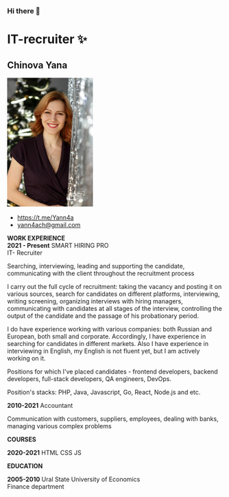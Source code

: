 ### Hi there 👋

<!--
**yann4a/yann4a** is a ✨ _special_ ✨ repository because its `README.md` (this file) appears on your GitHub profile.

Here are some ideas to get you started:

- 🔭 I’m currently working on ...
- 🌱 I’m currently learning ...
- 👯 I’m looking to collaborate on ...
- 🤔 I’m looking for help with ...
- 💬 Ask me about ...
- 📫 How to reach me: ...
- 😄 Pronouns: ...
- ⚡ Fun fact: ...
-->

# IT-recruiter ✨
## Chinova Yana
<div> 
<!-- ![](Chinova_foto1.jpg) -->
  <img src="Chinova_foto1.jpg" alt="photo" width="200"/>
  <ul> 
    <li><a href="tel:">https://t.me/Yann4a</a></li>
    <li><a href="mailto:yann4ach@gmail.com">yann4ach@gmail.com</a></b>
  </ul>
</div> 

<div>
  <p><b>WORK EXPERIENCE</b><br>
  <b>2021 - Present</b>  SMART HIRING PRO <br> IT- Recruiter</p>
  <p>Searching, interviewing, leading and supporting the candidate,<br>communicating with the client throughout the recruitment process</p>
  
   <p> I carry out the full cycle of recruitment: taking the vacancy and posting it on various sources, search for candidates on different platforms, interviewing, writing screening, organizing interviews with hiring managers, communicating with candidates at all stages of the interview, controlling the output of the candidate and the passage of his probationary period.</p>
  
   <p> I do have experience working with various companies: both Russian and European, both small and corporate. Accordingly, I have experience in searching for candidates in different markets. Also I have experience in interviewing in English, my English is not fluent yet, but I am actively working on it.</p>
  
   <p> Positions for which I've placed candidates - frontend developers, backend developers, full-stack developers, QA engineers, DevOps.</p>
   <p> Position's stacks: PHP, Java, Javascript, Go, React, Node.js and etc.</p>
  
  <p><b>2010-2021</b> Accountant</p>
  <p>Communication with customers, suppliers, employees, dealing with banks, managing various complex problems</p>
  <p><b>COURSES</b><br>
  <p><b>2020-2021</b> HTML CSS JS</p>
  <p><b>EDUCATION</b><br>
  <p><b>2005-2010</b> Ural State University of Economics<br>Finance department</p>  
</div>

